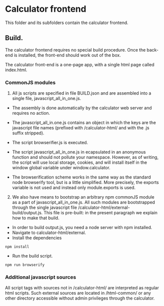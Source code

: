 # Calculator frontend

This folder and its subfolders contain the calculator frontend.

## Build.

The calculator frontend requires no special build procedure.
Once the back-end is installed, the front-end should work out of the box.

The calculator front-end is a one-page app, with a single html page called
index.html. 

### CommonJS modules
1. All js scripts are specified in file BUILD.json
 and are assembled into a single file, javascript_all_in_one.js.

- The assembly is done automatically by the calculator web
server and requires no action. 

- The javascript_all_in.one.js contains an object in which the keys are the 
javascript file names (prefixed with /calculator-html/ and with the .js suffix stripped).

- The script browserifier.js is executed. 

- The script javascript_all_in_one.js in ecapsulated in an anonymous function 
and should not pollute your namespace. However, as of writing, the script will 
use local storage, cookies, and will install itself in the window global variable 
under window.calculator.

- The browserification scheme works in the same way as the standard node
browserify tool, but is a little simplified. More precisely,
the exports variable is not used and instead only
module.exports is used.

2. We also have means to bootstrap an arbitrary npm commonJS module as a part of
javascript_all_in_one.js. All such modules are bootstrapped through
the single javascript file /calculator-html/external-build/output.js.
This file is pre-built: in the present paragraph we explain how to make that build.

- In order to build output.js, you need a node server with npm installed.
- Navigate to calculator-html/external.
- Install the dependencies

```
npm install
```

- Run the build script.

```
npm run browserify
```

### Additional javascript sources
All script tags with sources not in /calculator-html/ are interpreted as
regular html scripts. Such external sources are located in /html-common/
or any other directory accessible without admin privileges through the calculator.






